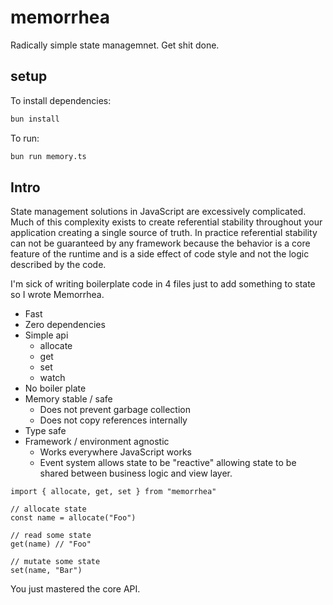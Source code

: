 # memorrhea

Radically simple state managemnet. Get shit done.

## setup
To install dependencies:

```bash
bun install
```

To run:

```bash
bun run memory.ts
```
## Intro
State management solutions in JavaScript are excessively complicated. Much of this complexity exists to create referential stability throughout your application creating a single source of truth. In practice referential stability can not be guaranteed by any framework because the behavior is a core feature of the runtime and is a side effect of code style and not the logic described by the code.

I'm sick of writing boilerplate code in 4 files just to add something to state so I wrote Memorrhea. 

- Fast
- Zero dependencies
- Simple api
    - allocate
    - get
    - set
    - watch
- No boiler plate
- Memory stable / safe
    - Does not prevent garbage collection
    - Does not copy references internally
- Type safe
- Framework / environment agnostic
    - Works everywhere JavaScript works
    - Event system allows state to be "reactive" allowing state to be shared between business logic and view layer.

```
import { allocate, get, set } from "memorrhea"

// allocate state
const name = allocate("Foo")

// read some state
get(name) // "Foo"

// mutate some state
set(name, "Bar")
```

You just mastered the core API.